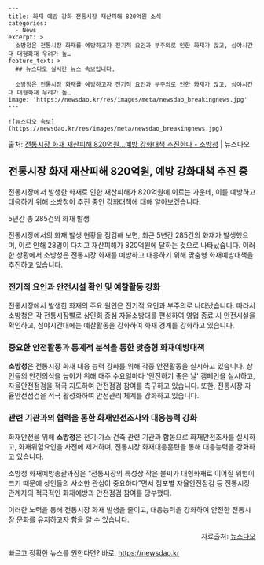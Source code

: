     ---
    title: 화재 예방 강화 전통시장 재산피해 820억원 소식
    categories:
      - News
    excerpt: >
      소방청은 전통시장 화재를 예방하고자 전기적 요인과 부주의로 인한 화재가 많고, 심야시간대 대형화재 우려가 높…
    feature_text: >
      ## 뉴스다오 실시간 뉴스 속보입니다.
    
      소방청은 전통시장 화재를 예방하고자 전기적 요인과 부주의로 인한 화재가 많고, 심야시간대 대형화재 우려가 높…
    image: 'https://newsdao.kr/res/images/meta/newsdao_breakingnews.jpg'
    ---
    
    ![뉴스다오 속보](https://newsdao.kr/res/images/meta/newsdao_breakingnews.jpg)

<p>출처: <a href="https://newsdao.kr/2809" rel="dofollow">전통시장 화재 재산피해 820억원…예방 강화대책 추진한다 - 소방청</a> | 뉴스다오</p>

<h2 data-ke-size="size26">전통시장 화재 재산피해 820억원, 예방 강화대책 추진 중</h2>
전통시장에서 발생한 화재로 인한 재산피해가 820억원에 이르는 가운데, 이를 예방하고 대응하기 위해 소방청이 추진 중인 강화대책에 대해 알아보겠습니다.

<p data-ke-size="size16">5년간 총 285건의 화재 발생</p>
전통시장에서의 화재 발생 현황을 점검해 보면, 최근 5년간 285건의 화재가 발생했으며, 이로 인해 28명이 다치고 재산피해가 820억원에 달하는 것으로 나타났습니다. 이러한 상황에서 소방청은 전통시장 화재를 예방하고 대응하기 위해 맞춤형 화재예방대책을 추진하고 있습니다.

<h3>전기적 요인과 안전시설 확인 및 예찰활동 강화</h3>
전통시장에서 발생한 화재의 주요 원인은 전기적 요인과 부주의로 나타났습니다. 따라서 소방청은 각 전통시장별로 상인회 중심 자율소방대를 편성하여 영업 종료 시 안전시설을 확인하고, 심야시간대에는 예찰활동을 강화하여 화재 경계를 강화하고 있습니다.

<h3>중요한 안전활동과 통계적 분석을 통한 맞춤형 화재예방대책</h3>
<strong>소방청</strong>은 전통시장 화재 대응 능력 강화를 위해 각종 안전활동을 실시하고 있습니다. 상인들의 안전의식을 높이기 위해 매주 수요일마다 '안전하기 좋은 날' 캠페인을 실시하고, 자율안전점검을 적극 지도하여 안전점검 참여를 촉구하고 있습니다. 또한, 전통시장 자율안전점검을 적극 활성화하여 안전관리 체계를 강화하고 있습니다.

<h3>관련 기관과의 협력을 통한 화재안전조사와 대응능력 강화</h3>
화재안전을 위해 <strong>소방청</strong>은 전기·가스·건축 관련 기관과 합동으로 화재안전조사를 실시하고, 화재위험요인을 사전에 제거하며, 전통시장 화재대응훈련을 통해 대응능력을 강화하고 있습니다.

소방청 화재예방총괄과장은 “전통시장의 특성상 작은 불씨가 대형화재로 이어질 위험이 크기 때문에 상인들의 사소한 관심이 중요하다”면서 점포별 자율안전점검 등 전통시장 관계자의 적극적인 화재예방과 안전점검 참여를 당부했다.

이러한 노력을 통해 전통시장 화재 발생을 줄이고, 대응능력을 강화하여 안전한 전통시장 문화를 유지하고자 함을 알 수 있습니다.
<div class="news_link" style="text-align: right;">자료출처: <a href="https://newsdao.kr/2809">뉴스다오</a></div> 

빠르고 정확한 뉴스를 원한다면? 바로, <a href="https://newsdao.kr" rel="dofollow">https://newsdao.kr</a>


    
